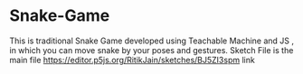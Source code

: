 # Snake-Game
This is traditional Snake Game developed using Teachable Machine and JS , in which you can move snake by your poses and gestures. 
Sketch File is the main file
https://editor.p5js.org/RitikJain/sketches/BJ5ZI3spm link
